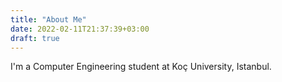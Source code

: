 ```yaml
---
title: "About Me"
date: 2022-02-11T21:37:39+03:00
draft: true
---
```


I'm a Computer Engineering student at Koç University, Istanbul.
